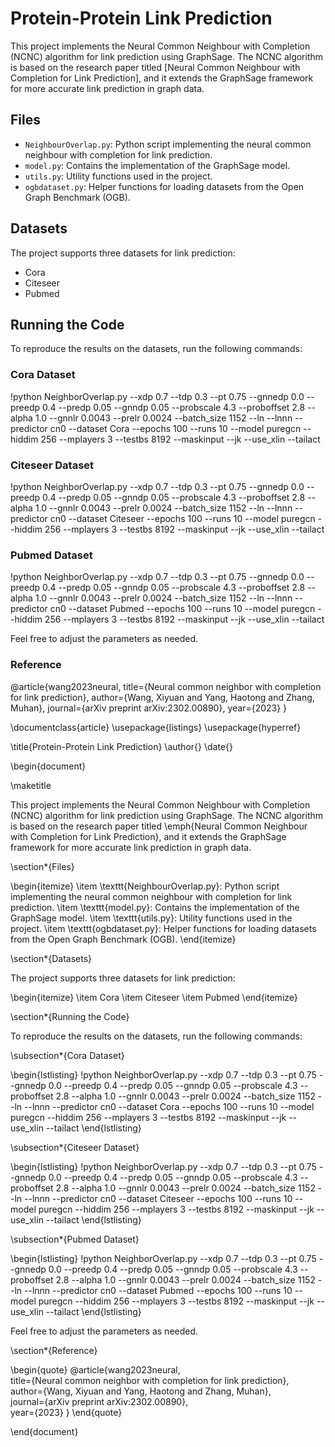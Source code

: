 # Protein-Protein Link Prediction

This project implements the Neural Common Neighbour with Completion (NCNC) algorithm for link prediction using GraphSage. The NCNC algorithm is based on the research paper titled [Neural Common Neighbour with Completion for Link Prediction], and it extends the GraphSage framework for more accurate link prediction in graph data.

## Files

- `NeighbourOverlap.py`: Python script implementing the neural common neighbour with completion for link prediction.
- `model.py`:  Contains the implementation of the GraphSage model.
- `utils.py`: Utility functions used in the project.
- `ogbdataset.py`: Helper functions for loading datasets from the Open Graph Benchmark (OGB).

## Datasets

The project supports three datasets for link prediction:

- Cora
- Citeseer
- Pubmed

## Running the Code

To reproduce the results on the datasets, run the following commands:


### Cora Dataset

!python NeighborOverlap.py --xdp 0.7 --tdp 0.3 --pt 0.75 --gnnedp 0.0 --preedp 0.4 --predp 0.05 --gnndp 0.05 --probscale 4.3 --proboffset 2.8 --alpha 1.0 --gnnlr 0.0043 --prelr 0.0024 --batch_size 1152 --ln --lnnn --predictor cn0 --dataset Cora --epochs 100 --runs 10 --model puregcn --hiddim 256 --mplayers 3 --testbs 8192 --maskinput --jk --use_xlin --tailact

### Citeseer Dataset

!python NeighborOverlap.py --xdp 0.7 --tdp 0.3 --pt 0.75 --gnnedp 0.0 --preedp 0.4 --predp 0.05 --gnndp 0.05 --probscale 4.3 --proboffset 2.8 --alpha 1.0 --gnnlr 0.0043 --prelr 0.0024 --batch_size 1152 --ln --lnnn --predictor cn0 --dataset Citeseer --epochs 100 --runs 10 --model puregcn --hiddim 256 --mplayers 3 --testbs 8192 --maskinput --jk --use_xlin --tailact


### Pubmed Dataset

!python NeighborOverlap.py --xdp 0.7 --tdp 0.3 --pt 0.75 --gnnedp 0.0 --preedp 0.4 --predp 0.05 --gnndp 0.05 --probscale 4.3 --proboffset 2.8 --alpha 1.0 --gnnlr 0.0043 --prelr 0.0024 --batch_size 1152 --ln --lnnn --predictor cn0 --dataset Pubmed --epochs 100 --runs 10 --model puregcn --hiddim 256 --mplayers 3 --testbs 8192 --maskinput --jk --use_xlin --tailact


Feel free to adjust the parameters as needed.

### Reference

@article{wang2023neural,
  title={Neural common neighbor with completion for link prediction},
  author={Wang, Xiyuan and Yang, Haotong and Zhang, Muhan},
  journal={arXiv preprint arXiv:2302.00890},
  year={2023}
}

\documentclass{article}
\usepackage{listings}
\usepackage{hyperref}

\title{Protein-Protein Link Prediction}
\author{}
\date{}

\begin{document}

\maketitle

This project implements the Neural Common Neighbour with Completion (NCNC) algorithm for link prediction using GraphSage. The NCNC algorithm is based on the research paper titled \emph{Neural Common Neighbour with Completion for Link Prediction}, and it extends the GraphSage framework for more accurate link prediction in graph data.

\section*{Files}

\begin{itemize}
  \item \texttt{NeighbourOverlap.py}: Python script implementing the neural common neighbour with completion for link prediction.
  \item \texttt{model.py}: Contains the implementation of the GraphSage model.
  \item \texttt{utils.py}: Utility functions used in the project.
  \item \texttt{ogbdataset.py}: Helper functions for loading datasets from the Open Graph Benchmark (OGB).
\end{itemize}

\section*{Datasets}

The project supports three datasets for link prediction:

\begin{itemize}
  \item Cora
  \item Citeseer
  \item Pubmed
\end{itemize}

\section*{Running the Code}

To reproduce the results on the datasets, run the following commands:

\subsection*{Cora Dataset}

\begin{lstlisting}
!python NeighborOverlap.py --xdp 0.7 --tdp 0.3 --pt 0.75 --gnnedp 0.0 --preedp 0.4 --predp 0.05 --gnndp 0.05 --probscale 4.3 --proboffset 2.8 --alpha 1.0 --gnnlr 0.0043 --prelr 0.0024 --batch_size 1152 --ln --lnnn --predictor cn0 --dataset Cora --epochs 100 --runs 10 --model puregcn --hiddim 256 --mplayers 3 --testbs 8192 --maskinput --jk --use_xlin --tailact
\end{lstlisting}

\subsection*{Citeseer Dataset}

\begin{lstlisting}
!python NeighborOverlap.py --xdp 0.7 --tdp 0.3 --pt 0.75 --gnnedp 0.0 --preedp 0.4 --predp 0.05 --gnndp 0.05 --probscale 4.3 --proboffset 2.8 --alpha 1.0 --gnnlr 0.0043 --prelr 0.0024 --batch_size 1152 --ln --lnnn --predictor cn0 --dataset Citeseer --epochs 100 --runs 10 --model puregcn --hiddim 256 --mplayers 3 --testbs 8192 --maskinput --jk --use_xlin --tailact
\end{lstlisting}

\subsection*{Pubmed Dataset}

\begin{lstlisting}
!python NeighborOverlap.py --xdp 0.7 --tdp 0.3 --pt 0.75 --gnnedp 0.0 --preedp 0.4 --predp 0.05 --gnndp 0.05 --probscale 4.3 --proboffset 2.8 --alpha 1.0 --gnnlr 0.0043 --prelr 0.0024 --batch_size 1152 --ln --lnnn --predictor cn0 --dataset Pubmed --epochs 100 --runs 10 --model puregcn --hiddim 256 --mplayers 3 --testbs 8192 --maskinput --jk --use_xlin --tailact
\end{lstlisting}

Feel free to adjust the parameters as needed.

\section*{Reference}

\begin{quote}
@article{wang2023neural,  
  title={Neural common neighbor with completion for link prediction},  
  author={Wang, Xiyuan and Yang, Haotong and Zhang, Muhan},  
  journal={arXiv preprint arXiv:2302.00890},  
  year={2023}
}
\end{quote}

\end{document}
